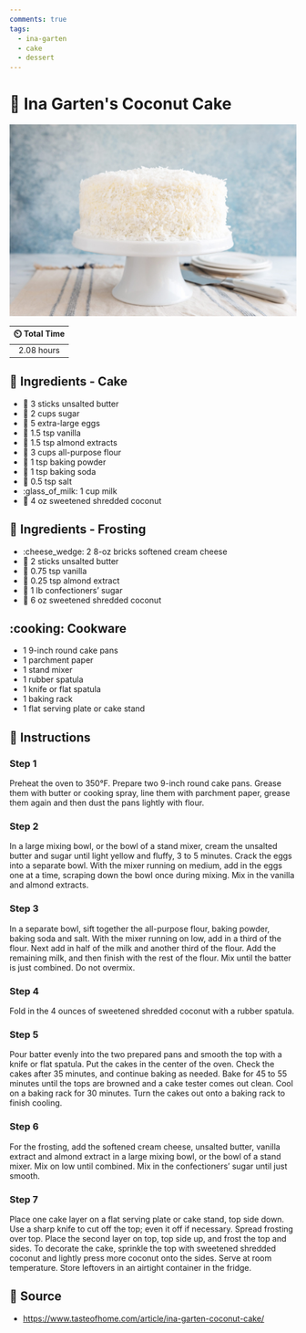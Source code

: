 ```yaml
---
comments: true
tags:
  - ina-garten
  - cake
  - dessert
---
```

# :coconut: Ina Garten's Coconut Cake

![Ina Garten's Coconut Cake](../../assets/images/ina-garten's-coconut-cake.jpg)

| :timer_clock: Total Time |
|:-----------------------: |
| 2.08 hours |

## :salt: Ingredients - Cake

- :butter: 3 sticks unsalted butter
- :candy: 2 cups sugar
- :egg: 5 extra-large eggs
- :icecream: 1.5 tsp vanilla
- :chestnut: 1.5 tsp almond extracts
- :ear_of_rice: 3 cups all-purpose flour
- :dash: 1 tsp baking powder
- :cup_with_straw: 1 tsp baking soda
- :salt: 0.5 tsp salt
- :glass_of_milk: 1 cup milk
- :coconut: 4 oz sweetened shredded coconut

## :salt: Ingredients - Frosting

- :cheese_wedge: 2 8-oz bricks softened cream cheese
- :butter: 2 sticks unsalted butter
- :icecream: 0.75 tsp vanilla
- :chestnut: 0.25 tsp almond extract
- :candy: 1 lb confectioners’ sugar
- :coconut: 6 oz sweetened shredded coconut

## :cooking: Cookware

- 1 9-inch round cake pans
- 1 parchment paper
- 1 stand mixer
- 1 rubber spatula
- 1 knife or flat spatula
- 1 baking rack
- 1 flat serving plate or cake stand

## :pencil: Instructions

### Step 1

Preheat the oven to 350°F. Prepare two 9-inch round cake pans. Grease them with butter or cooking spray, line them with
parchment paper, grease them again and then dust the pans lightly with flour.

### Step 2

In a large mixing bowl, or the bowl of a stand mixer, cream the unsalted butter and sugar until light yellow and fluffy,
3 to 5 minutes. Crack the eggs into a separate bowl. With the mixer running on medium, add in the eggs one at a time,
scraping down the bowl once during mixing. Mix in the vanilla and almond extracts.

### Step 3

In a separate bowl, sift together the all-purpose flour, baking powder, baking soda and salt. With the mixer running on
low, add in a third of the flour. Next add in half of the milk and another third of the flour. Add the remaining milk,
and then finish with the rest of the flour. Mix until the batter is just combined. Do not overmix.

### Step 4

Fold in the 4 ounces of sweetened shredded coconut with a rubber spatula.

### Step 5

Pour batter evenly into the two prepared pans and smooth the top with a knife or flat spatula. Put the cakes in the
center of the oven. Check the cakes after 35 minutes, and continue baking as needed. Bake for 45 to 55 minutes until the
tops are browned and a cake tester comes out clean. Cool on a baking rack for 30 minutes. Turn the cakes out onto a
baking rack to finish cooling.

### Step 6

For the frosting, add the softened cream cheese, unsalted butter, vanilla extract and almond extract in a large mixing
bowl, or the bowl of a stand mixer. Mix on low until combined. Mix in the confectioners’ sugar until just smooth.

### Step 7

Place one cake layer on a flat serving plate or cake stand, top side down. Use a sharp knife to cut off the top; even it
off if necessary. Spread frosting over top. Place the second layer on top, top side up, and frost the top and sides. To
decorate the cake, sprinkle the top with sweetened shredded coconut and lightly press more coconut onto the sides. Serve
at room temperature. Store leftovers in an airtight container in the fridge.

## :link: Source

- <https://www.tasteofhome.com/article/ina-garten-coconut-cake/>

